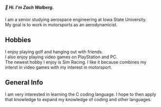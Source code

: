 ##### 👋 Hi. I'm Zach Walberg.
  I am a senior studying aerospace engineering at Iowa State University.  
  My goal is to work in motorsports as an aerodynamicist.

## Hobbies

I enjoy playing golf and hanging out with friends.  
I also enjoy playing video games on PlayStation and PC.  
The newest hobby I enjoy is Sim Racing. I like it because combines my interst in video games with my interest in motorsport.  

## General Info

I am very interested in learning the C coding language. I hope to then apply that knowledge to expand my knowledge of coding and other languages.
